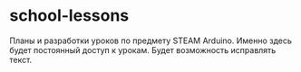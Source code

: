 # school-lessons
Планы и разработки уроков по предмету STEAM Arduino. 
Именно здесь будет постоянный доступ к урокам. Будет возможность исправлять текст.

